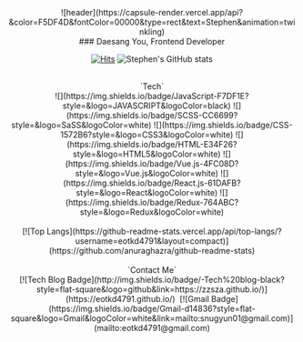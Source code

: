 <div align=center>
![header](https://capsule-render.vercel.app/api?&color=F5DF4D&fontColor=00000&type=rect&text=Stephen&animation=twinkling)
<br />
### Daesang You, Frontend Developer

[![Hits](https://hits.seeyoufarm.com/api/count/incr/badge.svg?url=https%3A%2F%2Fgithub.com%2Feotkd4791%2Fhit-counter&count_bg=%23E90A0A&title_bg=%23292727&icon=codeigniter.svg&icon_color=%23BE0E0E&title=hits&edge_flat=false)](https://hits.seeyoufarm.com)
![Stephen's GitHub stats](https://github-readme-stats.vercel.app/api?username=eotkd4791&show_icons=true&theme=graywhite)
</div>
<br />
<div align=center>
`Tech` 
<br />
![](https://img.shields.io/badge/JavaScript-F7DF1E?style=&logo=JAVASCRIPT&logoColor=black)&nbsp;![](https://img.shields.io/badge/SCSS-CC6699?style=&logo=SaSS&logoColor=white)&nbsp;![](https://img.shields.io/badge/CSS-1572B6?style=&logo=CSS3&logoColor=white)&nbsp;![](https://img.shields.io/badge/HTML-E34F26?style=&logo=HTML5&logoColor=white)&nbsp;![](https://img.shields.io/badge/Vue.js-4FC08D?style=&logo=Vue.js&logoColor=white)&nbsp;![](https://img.shields.io/badge/React.js-61DAFB?style=&logo=React&logoColor=white)&nbsp;![](https://img.shields.io/badge/Redux-764ABC?style=&logo=Redux&logoColor=white)
</div>
<br />
<div align=center>
[![Top Langs](https://github-readme-stats.vercel.app/api/top-langs/?username=eotkd4791&layout=compact)](https://github.com/anuraghazra/github-readme-stats)
</div>
<br />
<div align=center>
`Contact Me` 
<br />
[![Tech Blog Badge](http://img.shields.io/badge/-Tech%20blog-black?style=flat-square&logo=github&link=https://zzsza.github.io/)](https://eotkd4791.github.io/) &nbsp;[![Gmail Badge](https://img.shields.io/badge/Gmail-d14836?style=flat-square&logo=Gmail&logoColor=white&link=mailto:snugyun01@gmail.com)](mailto:eotkd4791@gmail.com)
</div>
